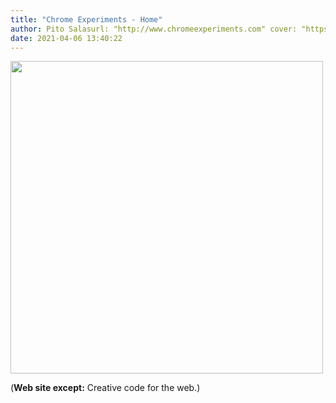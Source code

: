 ```yaml
---
title: "Chrome Experiments - Home"
author: Pito Salasurl: "http://www.chromeexperiments.com" cover: "https://lh3.googleusercontent.com/GwPaJ8kky1S9hLbumUUXYB4_LeC6xeNHLrXGDgdvqW1r-6SXTOIJ-JI28u44L5fUZ22tJMG5xW6YJsx1WsYyxE0c7hXQug" 
date: 2021-04-06 13:40:22
---
```

<img src=https://lh3.googleusercontent.com/GwPaJ8kky1S9hLbumUUXYB4_LeC6xeNHLrXGDgdvqW1r-6SXTOIJ-JI28u44L5fUZ22tJMG5xW6YJsx1WsYyxE0c7hXQug width="500">



(**Web site except:** Creative code for the web.) 
